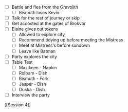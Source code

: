 - [ ] Battle and flea from the Gravolith
	- [ ] Bismuth loses Kevin
- [ ] Talk for the rest of journey or skip
- [ ] Get accosted at the gates of Brokvar
- [ ] Elaine gives out tokens
	- [ ] Allowed to explore city
	- [ ] Recommend tidying up before meeting the Mistress
	- [ ] Meet at Mistress's before sundown
	- [ ] Leave like Batman
- [ ] Party explores the city
- [ ] Table Test
	- [ ] Mazikeen - Napkin
	- [ ] Rolbam - Dish
	- [ ] Bismuth - Fork
	- [ ] Jasper - Dish
	- [ ] Duska - Dish
- [ ] Interview the party

[[Session 4]]